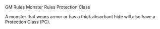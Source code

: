 GM Rules
Monster Rules
Protection Class
<p>
  A monster that wears armor or has a thick absorbant hide will also have a Protection Class (PC).
</p>